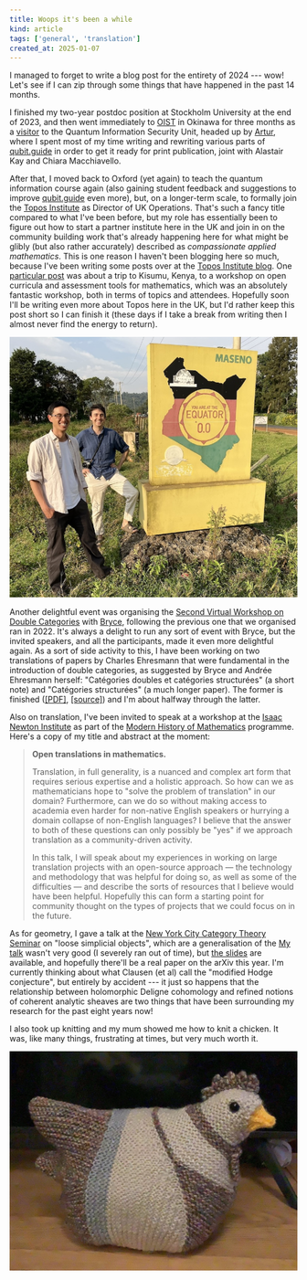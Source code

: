 ```yaml
---
title: Woops it's been a while
kind: article
tags: ['general', 'translation']
created_at: 2025-01-07
---
```


I managed to forget to write a blog post for the entirety of 2024 --- wow!
Let's see if I can zip through some things that have happened in the past 14 months.

<!-- more -->

I finished my two-year postdoc position at Stockholm University at the end of 2023, and then went immediately to [OIST](https://oist.jp) in Okinawa for three months as a [visitor](https://www.oist.jp/research/research-units/qis/visitors) to the Quantum Information Security Unit, headed up by [Artur](https://www.arturekert.org/), where I spent most of my time writing and rewriting various parts of [qubit.guide](https://qubit.guide/) in order to get it ready for print publication, joint with Alastair Kay and Chiara Macchiavello.

After that, I moved back to Oxford (yet again) to teach the quantum information course again (also gaining student feedback and suggestions to improve [qubit.guide](https://qubit.guide/) even more), but, on a longer-term scale, to formally join the [Topos Institute](https://topos.institute/) as Director of UK Operations.
That's such a fancy title compared to what I've been before, but my role has essentially been to figure out how to start a partner institute here in the UK and join in on the community building work that's already happening here for what might be glibly (but also rather accurately) described as *compassionate applied mathematics*.
This is one reason I haven't been blogging here so much, because I've been writing some posts over at the [Topos Institute blog](https://topos.institute/blog/).
One [particular post](https://topos.institute/blog/2024-09-06-open-source-curriculum-workshop/) was about a trip to Kisumu, Kenya, to a workshop on open curricula and assessment tools for mathematics, which was an absolutely fantastic workshop, both in terms of topics and attendees.
Hopefully soon I'll be writing even more about Topos here in the UK, but I'd rather keep this post short so I can finish it (these days if I take a break from writing then I almost never find the energy to return).

![Brendan and myself at the equator near Kisumu, with me in the northern hemisphere and Brendan in the southern](brendan-tim-equator.jpg)

Another delightful event was organising the [Second Virtual Workshop on Double Categories](https://bryceclarke.github.io/virtual-double-categories-workshop/) with [Bryce](https://bryceclarke.github.io/), following the previous one that we organised ran in 2022.
It's always a delight to run any sort of event with Bryce, but the invited speakers, and all the participants, made it even more delightful again.
As a sort of side activity to this, I have been working on two translations of papers by Charles Ehresmann that were fundamental in the introduction of double categories, as suggested by Bryce and Andrée Ehresmann herself: "Catégories doubles et catégories structurées" (a short note) and "Catégories structurées" (a much longer paper).
The former is finished ([[PDF]](https://translations.thosgood.com/CRAS-256-1963-1198.pdf), [[source]](https://github.com/thosgood/translations/blob/main/latex/CRAS-256-1963-1198.tex)) and I'm about halfway through the latter.

Also on translation, I've been invited to speak at a workshop at the [Isaac Newton Institute](https://www.newton.ac.uk/) as part of the [Modern History of Mathematics](https://www.newton.ac.uk/event/mhm/) programme.
Here's a copy of my title and abstract at the moment:

> **Open translations in mathematics.**
>
> Translation, in full generality, is a nuanced and complex art form that requires serious expertise and a holistic approach. So how can we as mathematicians hope to "solve the problem of translation" in our domain? Furthermore, can we do so without making access to academia even harder for non-native English speakers or hurrying a domain collapse of non-English languages? I believe that the answer to both of these questions can only possibly be "yes" if we approach translation as a community-driven activity.
>
> In this talk, I will speak about my experiences in working on large translation projects with an open-source approach — the technology and methodology that was helpful for doing so, as well as some of the difficulties — and describe the sorts of resources that I believe would have been helpful. Hopefully this can form a starting point for community thought on the types of projects that we could focus on in the future.

As for geometry, I gave a talk at the [New York City Category Theory Seminar](https://www.sci.brooklyn.cuny.edu/~noson/Seminar/index.html) on "loose simplicial objects", which are a generalisation of the
[My talk](https://www.youtube.com/watch?v=YpOpKzfXRl8) wasn't very good (I severely ran out of time), but [the slides](https://thosgood.com/assets/files/loose-simplicial-objects.pdf) are available, and hopefully there'll be a real paper on the arXiv this year.
I'm currently thinking about what Clausen (et al) call the "modified Hodge conjecture", but entirely by accident --- it just so happens that the relationship between holomorphic Deligne cohomology and refined notions of coherent analytic sheaves are two things that have been surrounding my research for the past eight years now!

I also took up knitting and my mum showed me how to knit a chicken.
It was, like many things, frustrating at times, but very much worth it.

![My [E.S.C.](https://www.ravelry.com/patterns/library/emotional-support-chicken)](chicken.jpg)

